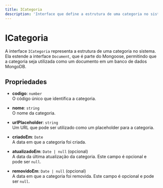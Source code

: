 ```yaml
---
title: ICategoria
description: 'Interface que define a estrutura de uma categoria no sistema.'
---
```


# ICategoria

A interface `ICategoria` representa a estrutura de uma categoria no sistema. Ela estende a interface `Document`, que é parte do Mongoose, permitindo que a categoria seja utilizada como um documento em um banco de dados MongoDB.

## Propriedades

- **codigo**: `number`  
  O código único que identifica a categoria.

- **nome**: `string`  
  O nome da categoria.

- **urlPlaceholder**: `string`  
  Um URL que pode ser utilizado como um placeholder para a categoria.

- **criadoEm**: `Date`  
  A data em que a categoria foi criada.

- **atualizadoEm**: `Date | null` (opcional)  
  A data da última atualização da categoria. Este campo é opcional e pode ser `null`.

- **removidoEm**: `Date | null` (opcional)  
  A data em que a categoria foi removida. Este campo é opcional e pode ser `null`.